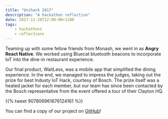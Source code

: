 ```yaml
---
title: "Unihack 2017"
description: "A hackathon reflection"
date: 2017-11-28T12:00:00+1100
tags:
    - hackathons
    - reflections
---
```


Teaming up with some fellow friends from Monash, we went in as **Angry React Native**. We worked using Bluecat bluetooth beacons to incorporate IoT into the dine-in restaurant experience.

<!--more-->

Our final product, WaitLess, was a mobile app that simplified the dining experience. In the end, we managed to impress the judges, taking out the prize for best Industy IoT Hack, courtesy of Bosch. The prize itself was a heated jacket for each member, but our team has since been contacted by the Bosch representative from the event offered a tour of their Clayton HQ.

{{% tweet 907806961676124161 %}}

You can find a copy of our project on [GitHub](https://github.com/scaredginger/angry-react-native/)!
